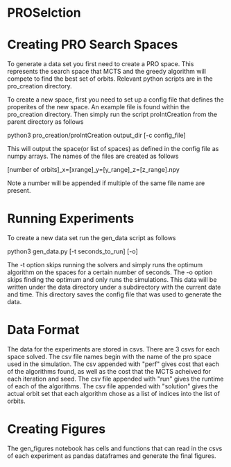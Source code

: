# PROSelction

# Creating PRO Search Spaces

To generate a data set you first need to create a PRO space. This represents
the search space that MCTS and the greedy algorithm will compete to find the best
set of orbits. Relevant python scripts are in the pro_creation directory.

To create a new space, first you need to set up a config file that defines the
properites of the new space. An example file is found within the pro_creation
directory. Then simply run the script proIntCreation from the parent directory as follows

python3 pro_creation/proIntCreation output_dir [-c config_file]

This will output the space(or list of spaces) as defined in the config file as numpy
arrays. The names of the files are created as follows

[number of orbits]_x=[xrange]_y=[y_range]_z=[z_range].npy

Note a number will be appended if multiple of the same file name are present.

# Running Experiments

To create a new data set run the gen_data script as follows

python3 gen_data.py [-t seconds_to_run] [-o]

The -t option skips running the solvers and simply runs the optimum algorithm on the spaces
for a certain number of seconds. The -o option skips finding the optimum and only
runs the simulations. This data will be written under the data directory under a subdirectory
with the current date and time. This directory saves the config file that was used to generate the data.

# Data Format
The data for the experiments are stored in csvs. There are 3 csvs for each space solved.
The csv file names begin with the name of the pro space used in the simulation.
The csv appended with "perf" gives cost that each of the algorithms found, as well
as the cost that the MCTS acheived for each iteration and seed.
The csv file appended with "run" gives the runtime of each of the algorithms.
The csv file appended with "solution" gives the actual orbit set that each algorithm chose
as a list of indices into the list of orbits.

# Creating Figures
The gen_figures notebook has cells and functions that can read in the csvs of each experiment
as pandas dataframes and generate the final figures.